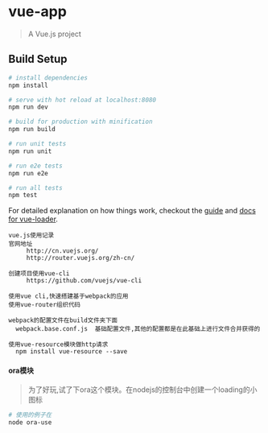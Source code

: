 # vue-app

> A Vue.js project

## Build Setup

``` bash
# install dependencies
npm install

# serve with hot reload at localhost:8080
npm run dev

# build for production with minification
npm run build

# run unit tests
npm run unit

# run e2e tests
npm run e2e

# run all tests
npm test
```

For detailed explanation on how things work, checkout the [guide](http://vuejs-templates.github.io/webpack/) and [docs for vue-loader](http://vuejs.github.io/vue-loader).

```
vue.js使用记录
官网地址
     http://cn.vuejs.org/
     http://router.vuejs.org/zh-cn/

创建项目使用vue-cli
     https://github.com/vuejs/vue-cli

使用vue cli,快速搭建基于webpack的应用
使用vue-router组织代码

webpack的配置文件在build文件夹下面
  webpack.base.conf.js  基础配置文件,其他的配置都是在此基础上进行文件合并获得的

使用vue-resource模块做http请求
  npm install vue-resource --save

```


#### ora模块

> 为了好玩,试了下ora这个模块。在nodejs的控制台中创建一个loading的小图标

```bash
# 使用的例子在
node ora-use
```
